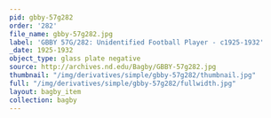 ```yaml
---
pid: gbby-57g282
order: '282'
file_name: gbby-57g282.jpg
label: 'GBBY 57G/282: Unidentified Football Player - c1925-1932'
_date: 1925-1932
object_type: glass plate negative
source: http://archives.nd.edu/Bagby/GBBY-57g282.jpg
thumbnail: "/img/derivatives/simple/gbby-57g282/thumbnail.jpg"
full: "/img/derivatives/simple/gbby-57g282/fullwidth.jpg"
layout: bagby_item
collection: bagby
---
```

